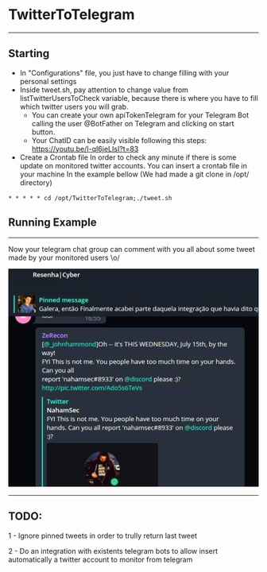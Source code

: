 # TwitterToTelegram
-------------
## Starting
- In "Configurations" file, you just have to change filling with your personal settings
- Inside tweet.sh, pay attention to change value from listTwitterUsersToCheck variable, because there is where you have to fill which twitter users you will grab.
  - You can create your own apiTokenTelegram for your Telegram Bot calling the user @BotFather on Telegram and clicking on start button. 
  - Your ChatID can be easily visible following this steps: https://youtu.be/I-qI6jeLIsI?t=83
- Create a Crontab file
In order to check any minute if there is some update on monitored twitter accounts. 
You can insert a crontab file in your machine
In the example bellow (We had made a git clone in /opt/ directory)
```
* * * * * cd /opt/TwitterToTelegram;./tweet.sh
```

## Running Example 
-------------
Now your telegram chat group can comment with you all about some tweet made by your monitored users \o/

![alt text](https://github.com/bminossi/TwitterToTelegram/blob/master/examples/working.png?raw=true)

-------------
## TODO:

1 - Ignore pinned tweets in order to trully return last tweet

2 - Do an integration with existents telegram bots to allow insert automatically a twitter account to monitor from telegram

